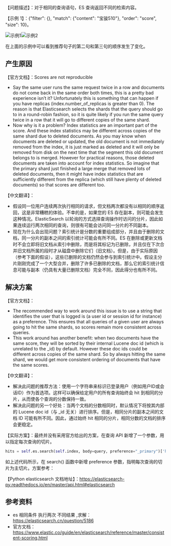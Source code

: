 【问题描述】：对于相同的查询语句，ES 查询返回不同的检索内容。

【示例 1】：{"filter": {}, "match": {"content": "宝骏510"}, "order": "score", "size": 10}。

![示例1](https://imgconvert.csdnimg.cn/aHR0cHM6Ly9yYXcuZ2l0aHVidXNlcmNvbnRlbnQuY29tL2NsdnNpdC9tYXJrZG93bi1pbWFnZS9tYXN0ZXIvZGF0YS9lcy8yMDIwMDQxNjIzMDgyMi5wbmc?x-oss-process=image/format,png)![示例2](https://imgconvert.csdnimg.cn/aHR0cHM6Ly9yYXcuZ2l0aHVidXNlcmNvbnRlbnQuY29tL2NsdnNpdC9tYXJrZG93bi1pbWFnZS9tYXN0ZXIvZGF0YS9lcy8yMDIwMDQxNjIzMDc0MC5wbmc?x-oss-process=image/format,png)

在上面的示例中可以看到推荐句子的第二句和第三句的顺序发生了变化。

## 产生原因
【官方文档】：Scores are not reproducible
- Say the same user runs the same request twice in a row and documents do not come back in the same order both times, this is a pretty bad experience isn’t it? Unfortunately this is something that can happen if you have replicas (index.number_of_replicas is greater than 0). The reason is that Elasticsearch selects the shards that the query should go to in a round-robin fashion, so it is quite likely if you run the same query twice in a row that it will go to different copies of the same shard.
- Now why is it a problem? Index statistics are an important part of the score. And these index statistics may be different across copies of the same shard due to deleted documents. As you may know when documents are deleted or updated, the old document is not immediately removed from the index, it is just marked as deleted and it will only be removed from disk on the next time that the segment this old document belongs to is merged. However for practical reasons, those deleted documents are taken into account for index statistics. So imagine that the primary shard just finished a large merge that removed lots of deleted documents, then it might have index statistics that are sufficiently different from the replica (which still have plenty of deleted documents) so that scores are different too.

【中文翻译】：
- 假设同一位用户连续两次执行相同的请求，但文档两次都没有以相同的顺序返回，这是非常糟糕的体验。不幸的是，如果您的 ES 存在副本，则可能会发生这种情况。ElasticSearch 以轮询的方式选择查询操作时访问的分片，因此如果连续运行两次相同的查询，则很有可能会访问同一分片的不同副本。
- 现在为什么会出现问题？索引统计是分数的重要组成部分，并且由于删除的文档，同一分片的副本之间的索引统计可能会有所不同。ES 在删除或更新文档时不会立即将旧文档从索引中删除，而是将其标记为已删除，并且仅在下次合并旧文档所属的段时才从磁盘中删除它们（旧文档）。但是，由于实际原因（参考下面的假设），这些已删除的文档仍然会参与到索引统计中。假设主分片刚刚完成了一个大型合并，删除了许多已删除的文档，那么它的索引统计信息可能与副本（仍具有大量已删除文档）完全不同，因此得分也有所不同。

## 解决方案
【官方文档】：
- The recommended way to work around this issue is to use a string that identifies the user that is logged is (a user id or session id for instance) as a preference. This ensures that all queries of a given user are always going to hit the same shards, so scores remain more consistent across queries.
- This work around has another benefit: when two documents have the same score, they will be sorted by their internal Lucene doc id (which is unrelated to the _id) by default. However these doc ids could be different across copies of the same shard. So by always hitting the same shard, we would get more consistent ordering of documents that have the same scores.

【中文翻译】：
- 解决此问题的推荐方法：使用一个字符串来标识已登录用户（例如用户ID或会话ID）作为首选项。这样可以确保给定用户的所有查询始终会 hit 到相同的分片，从而使各个查询的分数保持一致。
- 解决此问题的另一个好处：当两个文档的分数相同时，默认情况下将按其内部的 Lucene doc id（与 _id 无关）进行排序。但是，相同分片的副本之间的文档 ID 可能有所不同。因此，通过始终 hit 相同的分片，相同分数的文档的排序会更稳定。

【实际方案】：最终并没有采用官方给出的方案，在查询 API 新增了一个参数，用以指定每次查询的切片。
```python
hits = self.es.search(self.index, body=query, preference="_primary")['hits']['hits']
```
如上述代码所示，在 search() 函数中新增 preference 参数，指明每次查询的切片为主切片。方案参考：

【Python elasticsearch 文档地址】：https://elasticsearch-py.readthedocs.io/en/master/api.html#elasticsearch

## 参考资料
- es 相同条件 执行两次 不同结果 ,求解：https://elasticsearch.cn/question/5186
- 官方文档：https://www.elastic.co/guide/en/elasticsearch/reference/master/consistent-scoring.html